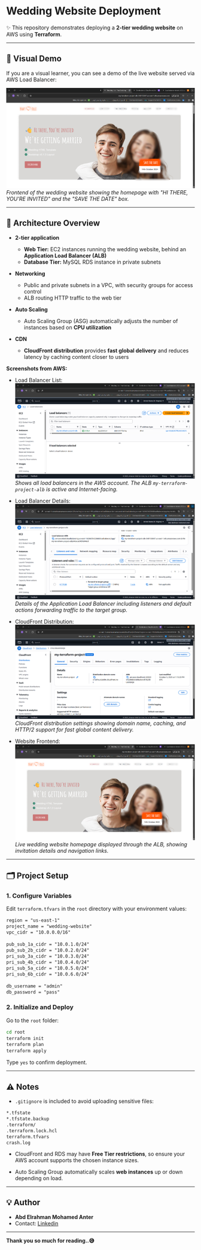
# Wedding Website Deployment

✨ This repository demonstrates deploying a **2-tier wedding website** on AWS using **Terraform**.

---

## 🎥 Visual Demo

If you are a visual learner, you can see a demo of the live website served via AWS Load Balancer:

![Website Demo](front.png)
*Frontend of the wedding website showing the homepage with "HI THERE, YOU'RE INVITED" and the "SAVE THE DATE" box.*

---

## 🔹 Architecture Overview

* **2-tier application**

  * **Web Tier:** EC2 instances running the wedding website, behind an **Application Load Balancer (ALB)**
  * **Database Tier:** MySQL RDS instance in private subnets
* **Networking**

  * Public and private subnets in a VPC, with security groups for access control
  * ALB routing HTTP traffic to the web tier
* **Auto Scaling**

  * Auto Scaling Group (ASG) automatically adjusts the number of instances based on **CPU utilization**
* **CDN**

  * **CloudFront distribution** provides **fast global delivery** and reduces latency by caching content closer to users

**Screenshots from AWS:**

* Load Balancer List: ![Load Balancers](lb.png)
  *Shows all load balancers in the AWS account. The ALB `my-terraform-project-alb` is active and Internet-facing.*

* Load Balancer Details: ![ALB Details](enter-lb.png)
  *Details of the Application Load Balancer including listeners and default actions forwarding traffic to the target group.*

* CloudFront Distribution: ![CloudFront](cloudfront.png)
  *CloudFront distribution settings showing domain name, caching, and HTTP/2 support for fast global content delivery.*

* Website Frontend: ![Website](front.png)
  *Live wedding website homepage displayed through the ALB, showing invitation details and navigation links.*

---

## 🗂️ Project Setup

### 1. Configure Variables

Edit `terraform.tfvars` in the `root` directory with your environment values:

```hcl
region = "us-east-1"
project_name = "wedding-website"
vpc_cidr = "10.0.0.0/16"

pub_sub_1a_cidr = "10.0.1.0/24"
pub_sub_2b_cidr = "10.0.2.0/24"
pri_sub_3a_cidr = "10.0.3.0/24"
pri_sub_4b_cidr = "10.0.4.0/24"
pri_sub_5a_cidr = "10.0.5.0/24"
pri_sub_6b_cidr = "10.0.6.0/24"

db_username = "admin"
db_password = "pass"
```

### 2. Initialize and Deploy

Go to the `root` folder:

```sh
cd root
terraform init
terraform plan
terraform apply
```

Type `yes` to confirm deployment.

---

## ⚠️ Notes

* `.gitignore` is included to avoid uploading sensitive files:

```gitignore
*.tfstate
*.tfstate.backup
.terraform/
.terraform.lock.hcl
terraform.tfvars
crash.log
```

* CloudFront and RDS may have **Free Tier restrictions**, so ensure your AWS account supports the chosen instance sizes.

* Auto Scaling Group automatically scales **web instances** up or down depending on load.

---

## 💡 Author

* **Abd Elrahman Mohamed Anter**
* Contact: [Linkedin](www.linkedin.com/in/abd-elrahman-mohamed-anter)

---

**Thank you so much for reading..😅**
